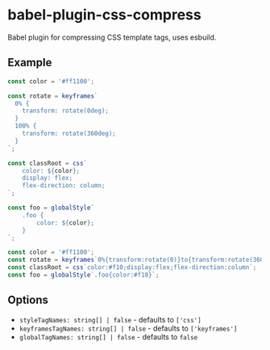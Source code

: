 # babel-plugin-css-compress

Babel plugin for compressing CSS template tags, uses esbuild.

## Example

```js
const color = '#ff1100';

const rotate = keyframes`
  0% {
    transform: rotate(0deg);
  }
  100% {
    transform: rotate(360deg);
  }
`;

const classRoot = css`
	color: ${color};
	display: flex;
	flex-direction: column;
`;

const foo = globalStyle`
	.foo {
		color: ${color};
	}
`;
```

<!-- prettier-ignore-start -->

```js
const color = '#ff1100';
const rotate = keyframes`0%{transform:rotate(0)}to{transform:rotate(360deg)}`;
const classRoot = css`color:#f10;display:flex;flex-direction:column`;
const foo = globalStyle`.foo{color:#f10}`;
```

<!-- prettier-ignore-end -->

## Options

- `styleTagNames: string[] | false` - defaults to `['css']`
- `keyframesTagNames: string[] | false` - defaults to `['keyframes']`
- `globalTagNames: string[] | false` - defaults to `false`
